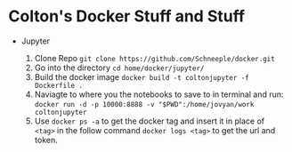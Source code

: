 # Colton's Docker Stuff and Stuff

- Jupyter

    1. Clone Repo `git clone https://github.com/Schneeple/docker.git`
    2. Go into the directory `cd home/docker/jupyter/`
    3. Build the docker image `docker build -t coltonjupyter -f Dockerfile .`
    4. Naviagte to where you the notebooks to save to in terminal and run: `docker run -d -p 10000:8888 -v "$PWD":/home/jovyan/work coltonjupyter`
    5. Use `docker ps -a` to get the docker tag and insert it in place of `
    <tag>` in the follow command `docker logs <tag>` to get the url and token.


